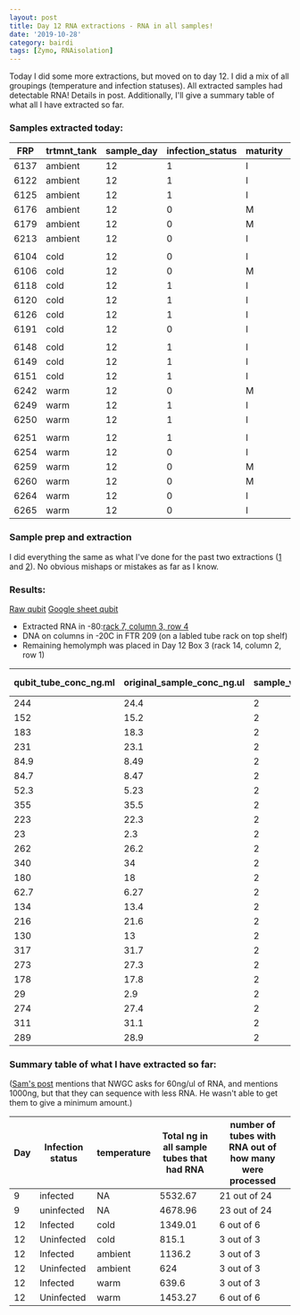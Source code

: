 ```yaml
---
layout: post
title: Day 12 RNA extractions - RNA in all samples!
date: '2019-10-28'
category: bairdi
tags: [Zymo, RNAisolation]
---
```

Today I did some more extractions, but moved on to day 12. I did a mix of all groupings (temperature and infection statuses). All extracted samples had detectable RNA! Details in post. Additionally, I'll give a summary table of what all I have extracted so far. 

### Samples extracted today: 

| FRP  | trtmnt_tank | sample_day | infection_status | maturity | tube_number |
|------|-------------|------------|------------------|----------|-------------|
| 6137 | ambient     | 12         | 1                | I        | 301         |
| 6122 | ambient     | 12         | 1                | I        | 325         |
| 6125 | ambient     | 12         | 1                | I        | 303         |
| 6176 | ambient     | 12         | 0                | M        | 329         |
| 6179 | ambient     | 12         | 0                | M        | 315         |
| 6213 | ambient     | 12         | 0                | I        | 310         |
|      |             |            |                  |          |             |
| 6104 | cold        | 12         | 0                | I        | 259         |
| 6106 | cold        | 12         | 0                | M        | 241         |
| 6118 | cold        | 12         | 1                | I        | 240         |
| 6120 | cold        | 12         | 1                | I        | 248         |
| 6126 | cold        | 12         | 1                | I        | 201         |
| 6191 | cold        | 12         | 0                | I        | 227         |
|      |             |            |                  |          |             |
| 6148 | cold        | 12         | 1                | I        | 213         |
| 6149 | cold        | 12         | 1                | I        | 226         |
| 6151 | cold        | 12         | 1                | I        | 243         |
| 6242 | warm        | 12         | 0                | M        | 377         |
| 6249 | warm        | 12         | 1                | I        | 279         |
| 6250 | warm        | 12         | 1                | I        | 294         |
|      |             |            |                  |          |             |
| 6251 | warm        | 12         | 1                | I        | 376         |
| 6254 | warm        | 12         | 0                | I        | 296         |
| 6259 | warm        | 12         | 0                | M        | 281         |
| 6260 | warm        | 12         | 0                | M        | 374         |
| 6264 | warm        | 12         | 0                | I        | 268         |
| 6265 | warm        | 12         | 0                | I        | 282         |

### Sample prep and extraction
I did everything the same as what I've done for the past two extractions ([1](https://grace-ac.github.io/extract-RNA/) and [2](https://grace-ac.github.io/second-batch-extracted-RNA-and-results/)). No obvious mishaps or mistakes as far as I know.

### Results:
[Raw qubit](https://github.com/RobertsLab/project-crab/blob/master/data/Qubit_data/QubitData_2019-10-28_17-21-49.csv)
[Google sheet qubit](https://docs.google.com/spreadsheets/d/1uRt94yQr9I9XroAoGNmDNR-Wef9rQIAVvvkEIkUmo1Q/edit?usp=sharing)

- Extracted RNA in -80:[rack 7, column 3, row 4](https://docs.google.com/spreadsheets/d/1Qsvz3QTURlPF_hX05BQxjom3484WuMfqQ1ILl9LEljU/edit#gid=2006985773)    
- DNA on columns in -20C in FTR 209 (on a labled tube rack on top shelf)     
- Remaining hemolymph was placed in Day 12 Box 3 (rack 14, column 2, row 1)

| qubit_tube_conc_ng.ml | original_sample_conc_ng.ul | sample_vol_ul | dilution_factor | tube_number | extraction_method | ul_sample-used | elution_vol_ul | total-yield_ng |
|-----------------------|----------------------------|---------------|-----------------|-------------|-------------------|----------------|----------------|----------------|
| 244                   | 24.4                       | 2             | 100             | 282         | Zymo_microprep    | 35             | 15             | 317.2          |
| 152                   | 15.2                       | 2             | 100             | 268         | Zymo_microprep    | 35             | 15             | 197.6          |
| 183                   | 18.3                       | 2             | 100             | 374         | Zymo_microprep    | 35             | 15             | 237.9          |
| 231                   | 23.1                       | 2             | 100             | 281         | Zymo_microprep    | 35             | 15             | 300.3          |
| 84.9                  | 8.49                       | 2             | 100             | 296         | Zymo_microprep    | 35             | 15             | 110.37         |
| 84.7                  | 8.47                       | 2             | 100             | 376         | Zymo_microprep    | 35             | 15             | 110.11         |
| 52.3                  | 5.23                       | 2             | 100             | 294         | Zymo_microprep    | 35             | 15             | 67.99          |
| 355                   | 35.5                       | 2             | 100             | 279         | Zymo_microprep    | 35             | 15             | 461.5          |
| 223                   | 22.3                       | 2             | 100             | 377         | Zymo_microprep    | 35             | 15             | 289.9          |
| 23                    | 2.3                        | 2             | 100             | 243         | Zymo_microprep    | 35             | 15             | 29.9           |
| 262                   | 26.2                       | 2             | 100             | 226         | Zymo_microprep    | 35             | 15             | 340.6          |
| 340                   | 34                         | 2             | 100             | 213         | Zymo_microprep    | 35             | 15             | 442            |
| 180                   | 18                         | 2             | 100             | 227         | Zymo_microprep    | 35             | 15             | 234            |
| 62.7                  | 6.27                       | 2             | 100             | 201         | Zymo_microprep    | 35             | 15             | 81.51          |
| 134                   | 13.4                       | 2             | 100             | 248         | Zymo_microprep    | 35             | 15             | 174.2          |
| 216                   | 21.6                       | 2             | 100             | 240         | Zymo_microprep    | 35             | 15             | 280.8          |
| 130                   | 13                         | 2             | 100             | 241         | Zymo_microprep    | 35             | 15             | 169            |
| 317                   | 31.7                       | 2             | 100             | 259         | Zymo_microprep    | 35             | 15             | 412.1          |
| 273                   | 27.3                       | 2             | 100             | 310         | Zymo_microprep    | 35             | 15             | 354.9          |
| 178                   | 17.8                       | 2             | 100             | 315         | Zymo_microprep    | 35             | 15             | 231.4          |
| 29                    | 2.9                        | 2             | 100             | 329         | Zymo_microprep    | 35             | 15             | 37.7           |
| 274                   | 27.4                       | 2             | 100             | 303         | Zymo_microprep    | 35             | 15             | 356.2          |
| 311                   | 31.1                       | 2             | 100             | 325         | Zymo_microprep    | 35             | 15             | 404.3          |
| 289                   | 28.9                       | 2             | 100             | 301         | Zymo_microprep    | 35             | 15             | 375.7          |

### Summary table of what I have extracted so far:     
([Sam's post](https://robertslab.github.io/sams-notebook/2019/05/21/Sample-Submission-Tanner-Crab-Infected-vs-Uninfected-RNAseq.html) mentions that NWGC asks for 60ng/ul of RNA, and mentions 1000ng, but that they can sequence with less RNA. He wasn't able to get them to give a minimum amount.) 

| Day | Infection status | temperature | Total ng in all sample tubes that had RNA | number of tubes with RNA out of how many were processed |
|-----|------------------|-------------|-------------------------------------------|---------------------------------------------------------|
| 9   | infected         | NA          | 5532.67                                   | 21 out of 24                                            |
| 9   | uninfected       | NA          | 4678.96                                   | 23 out of 24                                            |
| 12  | Infected         | cold        | 1349.01                                   | 6 out of 6                                              |
| 12  | Uninfected       | cold        | 815.1                                     | 3 out of 3                                              |
| 12  | Infected         | ambient     | 1136.2                                    | 3 out of 3                                              |
| 12  | Uninfected       | ambient     | 624                                       | 3 out of 3                                              |
| 12  | Infected         | warm        | 639.6                                     | 3 out of 3                                              |
| 12  | Uninfected       | warm        | 1453.27                                   | 6 out of 6                                              |
